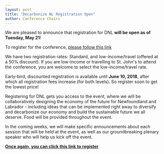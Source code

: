 ```yaml
---
layout: post
title: "Decarbonize NL Registration Open"
author: Conference Chairs
---
```


We are pleased to announce that registration for DNL **will be open as of Tuesday, May 21**!

To register for the conference, [please follow this link](https://mun.ungerboeck.com/prod/emc00/register.aspx?OrgCode=10&EvtID=5290&AppCode=REG&CC=119051503651)

We have two registration rates: Standard, and low-income/travel (offered at a 50% discount). If you are low-income or travelling to St. John's to attend the conference, you are welcome
to select the low-income/travel rate. 

Early-bird, discounted registration is available until **June 10, 2018**, after which all registration fees increase (for both levels). So register soon
to get the lowest price!

Registering for DNL gets you access to the event, where we will be collaboratively designing the economy of the future for Newfoundland and Labrador - including ideas that can be implemented
right away to diversify and decarbonize our economy and build the sustainable future we all deserve. Food will be provided throughout the event.

In the coming weeks, we will make specific announcements about each session that will be held at the event, as well as our groundbreaking plenary speaker who will help us kick off the event.

[**Once again, you can click this link to register**](https://mun.ungerboeck.com/prod/emc00/register.aspx?OrgCode=10&EvtID=5290&AppCode=REG&CC=119051503651)
